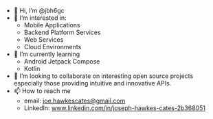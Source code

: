 - 👋 Hi, I’m @jbh6gc
- 👀 I’m interested in:
  - Mobile Applications
  - Backend Platform Services
  - Web Services
  - Cloud Environments
- 🌱 I’m currently learning 
  - Android Jetpack Compose
  - Kotlin
- 💞️ I’m looking to collaborate on interesting open source projects especially those providing intuitive and innovative APIs. 
- 📫 How to reach me 
  - email: joe.hawkescates@gmail.com
  - LinkedIn: www.linkedin.com/in/joseph-hawkes-cates-2b368051

<!---
jbh6gc/jbh6gc is a ✨ special ✨ repository because its `README.md` (this file) appears on your GitHub profile.
You can click the Preview link to take a look at your changes.
--->
